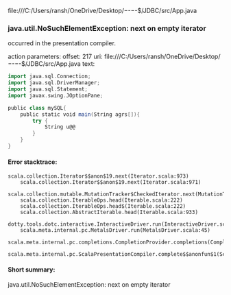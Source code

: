 file:///C:/Users/ransh/OneDrive/Desktop/$-$-$-$-$/JDBC/src/App.java
### java.util.NoSuchElementException: next on empty iterator

occurred in the presentation compiler.

action parameters:
offset: 217
uri: file:///C:/Users/ransh/OneDrive/Desktop/$-$-$-$-$/JDBC/src/App.java
text:
```scala
import java.sql.Connection;
import java.sql.DriverManager;
import java.sql.Statement;
import javax.swing.JOptionPane;

public class mySQL{
    public static void main(String agrs[]){
        try {
            String u@@
        }
    }
}

```



#### Error stacktrace:

```
scala.collection.Iterator$$anon$19.next(Iterator.scala:973)
	scala.collection.Iterator$$anon$19.next(Iterator.scala:971)
	scala.collection.mutable.MutationTracker$CheckedIterator.next(MutationTracker.scala:76)
	scala.collection.IterableOps.head(Iterable.scala:222)
	scala.collection.IterableOps.head$(Iterable.scala:222)
	scala.collection.AbstractIterable.head(Iterable.scala:933)
	dotty.tools.dotc.interactive.InteractiveDriver.run(InteractiveDriver.scala:168)
	scala.meta.internal.pc.MetalsDriver.run(MetalsDriver.scala:45)
	scala.meta.internal.pc.completions.CompletionProvider.completions(CompletionProvider.scala:46)
	scala.meta.internal.pc.ScalaPresentationCompiler.complete$$anonfun$1(ScalaPresentationCompiler.scala:123)
```
#### Short summary: 

java.util.NoSuchElementException: next on empty iterator